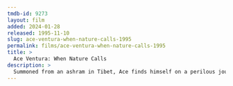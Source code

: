 ```yaml
---
tmdb-id: 9273
layout: film
added: 2024-01-28
released: 1995-11-10
slug: ace-ventura-when-nature-calls-1995
permalink: films/ace-ventura-when-nature-calls-1995
title: >
  Ace Ventura: When Nature Calls
description: >
  Summoned from an ashram in Tibet, Ace finds himself on a perilous journey into the jungles of Africa to find Shikaka, the missing sacred animal of the friendly Wachati tribe. He must accomplish this before the wedding of the Wachati's Princess to the prince of the warrior Wachootoos. If Ace fails, the result will be a vicious tribal war.
---
```

